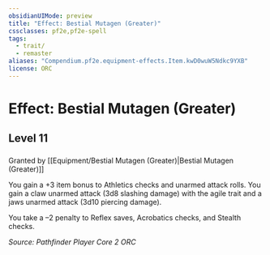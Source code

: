 ```yaml
---
obsidianUIMode: preview
title: "Effect: Bestial Mutagen (Greater)"
cssclasses: pf2e,pf2e-spell
tags:
  - trait/
  - remaster
aliases: "Compendium.pf2e.equipment-effects.Item.kwD0wuW5Ndkc9YXB"
license: ORC
---
```

# Effect: Bestial Mutagen (Greater)
## Level 11
### 






Granted by [[Equipment/Bestial Mutagen (Greater)|Bestial Mutagen (Greater)]]

You gain a +3 item bonus to Athletics checks and unarmed attack rolls. You gain a claw unarmed attack (3d8 slashing damage) with the agile trait and a jaws unarmed attack (3d10 piercing damage).

You take a –2 penalty to Reflex saves, Acrobatics checks, and Stealth checks.

*Source: Pathfinder Player Core 2*
*ORC*